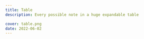 ```yaml
---
title: Table
description: Every possible note in a huge expandable table

cover: table.png
date: 2022-06-02
---
```



<client-only>
  <pitch-table />
</client-only>
